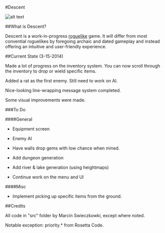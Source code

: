 #Descent

![alt text](http://i.imgur.com/i5so9L3.png)

##What is Descent?

Descent is a work-in-progress [roguelike](http://en.wikipedia.org/wiki/Roguelike) game. It will differ from most convential roguelikes by foregoing archaic and dated gameplay and instead offering an intuitive and user-friendly experience.

##Current State (3-15-2014)

Made a lot of progress on the inventory system. You can now scroll through the inventory to drop or wield specific items.

Added a rat as the first enemy. Still need to work on AI.

Nice-looking line-wrapping message system completed.

Some visual improvements were made.

###To Do

####General

- Equipment screen

- Enemy AI

- Have walls drop gems with low chance when mined.

- Add dungeon generation

- Add river & lake generation (using heightmaps)

- Continue work on the menu and UI

####Misc

- Implement picking up specific items from the ground.

##Credits

All code in "src" folder by Marcin Swieczkowki, except where noted.

Notable exception: priority.* from Rosetta Code.